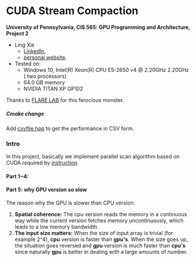 CUDA Stream Compaction
======================

**University of Pennsylvania, CIS 565: GPU Programming and Architecture, Project 2**

* Ling Xie
  * [LinkedIn](https://www.linkedin.com/in/ling-xie-94b939182/), 
  * [personal website](https://jack12xl.netlify.app).
* Tested on: 
  * Windows 10, Intel(R) Xeon(R) CPU E5-2650 v4 @ 2.20GHz 2.20GHz ( two processors) 
  * 64.0 GB memory
  * NVIDIA TITAN XP GP102

Thanks to [FLARE LAB](http://faculty.sist.shanghaitech.edu.cn/faculty/liuxp/flare/index.html) for this ferocious monster.

##### Cmake change

Add [csvfile.hpp]() to get the performance in CSV form. 

### Intro

In this project, basically we implement parallel scan algorithm based on CUDA required by [instruction](https://github.com/Jack12xl/Project2-Stream-Compaction/blob/master/INSTRUCTION.md). 



#### Part 1~4:



#### Part 5: why GPU version so slow

The reason why the GPU is slower than CPU version:

1. **Spatial coherence:** The cpu version reads the memory in a continuous way while the current version fetches memory uncontinuously, which leads to a low memory bandwidth.  
2. **The input size matters:** When the size of input array is trivial (for example 2^4), **cpu** version is faster than **gpu's**. When the size goes up, the situation goes reversed and **gpu** version is much faster than **cpu's** since naturally **gpu** is better in dealing with a large amounts of number.

